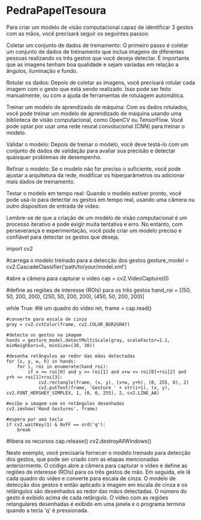 # PedraPapelTesoura

Para criar um modelo de visão computacional capaz de identificar 3 gestos com as mãos, você precisará seguir os seguintes passos:

Coletar um conjunto de dados de treinamento: O primeiro passo é coletar um conjunto de dados de treinamento que inclua imagens de diferentes pessoas realizando os três gestos que você deseja detectar. É importante que as imagens tenham boa qualidade e sejam variadas em relação a ângulos, iluminação e fundo.

Rotular os dados: Depois de coletar as imagens, você precisará rotular cada imagem com o gesto que está sendo realizado. Isso pode ser feito manualmente, ou com a ajuda de ferramentas de rotulagem automática.

Treinar um modelo de aprendizado de máquina: Com os dados rotulados, você pode treinar um modelo de aprendizado de máquina usando uma biblioteca de visão computacional, como OpenCV ou TensorFlow. Você pode optar por usar uma rede neural convolucional (CNN) para treinar o modelo.

Validar o modelo: Depois de treinar o modelo, você deve testá-lo com um conjunto de dados de validação para avaliar sua precisão e detectar quaisquer problemas de desempenho.

Refinar o modelo: Se o modelo não for preciso o suficiente, você pode ajustar a arquitetura da rede, modificar os hiperparâmetros ou adicionar mais dados de treinamento.

Testar o modelo em tempo real: Quando o modelo estiver pronto, você pode usá-lo para detectar os gestos em tempo real, usando uma câmera ou outro dispositivo de entrada de vídeo.

Lembre-se de que a criação de um modelo de visão computacional é um processo iterativo e pode exigir muita tentativa e erro. No entanto, com perseverança e experimentação, você pode criar um modelo preciso e confiável para detectar os gestos que deseja.



import cv2

#carrega o modelo treinado para a detecção dos gestos
gesture_model = cv2.CascadeClassifier('path/to/your/model.xml')

#abre a câmera para capturar o vídeo
cap = cv2.VideoCapture(0)

#define as regiões de interesse (ROIs) para os três gestos
hand_roi = [(50, 50, 200, 200), (250, 50, 200, 200), (450, 50, 200, 200)]

while True:
    #lê um quadro do vídeo
    ret, frame = cap.read()
    
    #converte para escala de cinza
    gray = cv2.cvtColor(frame, cv2.COLOR_BGR2GRAY)
    
    #detecta os gestos na imagem
    hands = gesture_model.detectMultiScale(gray, scaleFactor=1.1, minNeighbors=5, minSize=(30, 30))
    
    #desenha retângulos ao redor das mãos detectadas
    for (x, y, w, h) in hands:
        for i, roi in enumerate(hand_roi):
            if x >= roi[0] and y >= roi[1] and x+w <= roi[0]+roi[2] and y+h <= roi[1]+roi[3]:
                cv2.rectangle(frame, (x, y), (x+w, y+h), (0, 255, 0), 2)
                cv2.putText(frame, 'Gesture ' + str(i+1), (x, y), cv2.FONT_HERSHEY_SIMPLEX, 1, (0, 0, 255), 2, cv2.LINE_AA)

    #exibe a imagem com os retângulos desenhados
    cv2.imshow('Hand Gestures', frame)
    
    #espera por uma tecla
    if cv2.waitKey(1) & 0xFF == ord('q'):
        break

#libera os recursos
cap.release()
cv2.destroyAllWindows()


Neste exemplo, você precisaria fornecer o modelo treinado para detecção dos gestos, que pode ser criado com as etapas mencionadas anteriormente. O código abre a câmera para capturar o vídeo e define as regiões de interesse (ROIs) para os três gestos de mão. Em seguida, ele lê cada quadro do vídeo e converte para escala de cinza. O modelo de detecção dos gestos é então aplicado à imagem em escala de cinza e os retângulos são desenhados ao redor das mãos detectadas. O número do gesto é exibido acima de cada retângulo. O vídeo com as regiões retangulares desenhadas é exibido em uma janela e o programa termina quando a tecla 'q' é pressionada.

